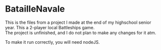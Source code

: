# BatailleNavale

This is the files from a project I made at the end of my highschool senior year. This a 2-player local Battleships game. <br />
The project is unfinished, and I do not plan to make any changes for it atm.

To make it run correctly, you will need nodeJS.

